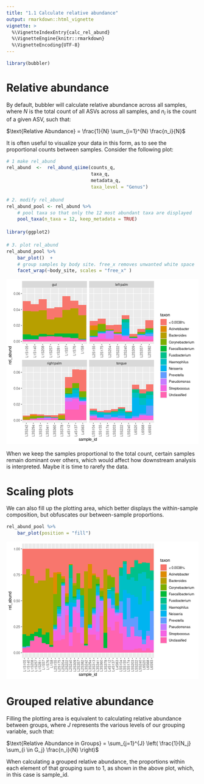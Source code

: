```yaml
---
title: "1.1 Calculate relative abundance"
output: rmarkdown::html_vignette
vignette: >
  %\VignetteIndexEntry{calc_rel_abund}
  %\VignetteEngine{knitr::rmarkdown}
  %\VignetteEncoding{UTF-8}
---
```





``` r
library(bubbler)
```
# Relative abundance
 
By default, bubbler will calculate relative abundance across all samples, where $N$ is the total count of all ASVs across all samples, and $n_i$ is the count of a given ASV, such that:

$\text{Relative Abundance} = \frac{1}{N} \sum_{i=1}^{N} \frac{n_i}{N}$

It is often useful to visualize your data in this form, as to see the proportional counts between samples.  Consider the following plot: 




``` r
# 1 make rel_abund
rel_abund  <-  rel_abund_qiime(counts_q, 
                               taxa_q, 
                               metadata_q,
                               taxa_level = "Genus")

# 2. modify rel_abund
rel_abund_pool <- rel_abund %>%
    # pool taxa so that only the 12 most abundant taxa are displayed 
    pool_taxa(n_taxa = 12, keep_metadata = TRUE) 

library(ggplot2)

# 3. plot rel_abund
rel_abund_pool %>%
    bar_plot()  + 
    # group samples by body site. free_x removes unwanted white space
    facet_wrap(~body_site, scales = "free_x" )
```

![plot of chunk unnamed-chunk-2](figure/unnamed-chunk-2-1.png)

When we keep the samples proportional to the total count, certain samples remain dominant over others, which would affect how downstream analysis is interpreted. Maybe it is time to rarefy the data. 

# Scaling plots 

We can also fill up the plotting area, which better displays the within-sample composition, but obfuscates our between-sample proportions.


``` r
rel_abund_pool %>%
    bar_plot(position = "fill")  
```

![plot of chunk unnamed-chunk-3](figure/unnamed-chunk-3-1.png)
# Grouped relative abundance

Filling the plotting area is equivalent to calculating relative abundance between groups, where $J$ represents the various levels of our grouping variable,  such that: 

$\text{Relative Abundance in Groups} = \sum_{j=1}^{J} \left( \frac{1}{N_j} \sum_{i \in G_j} \frac{n_i}{N} \right)$

When calculating a grouped relative abundance, the proportions within each element of that grouping sum to 1, as shown in the above plot, which, in this case is sample_id.



